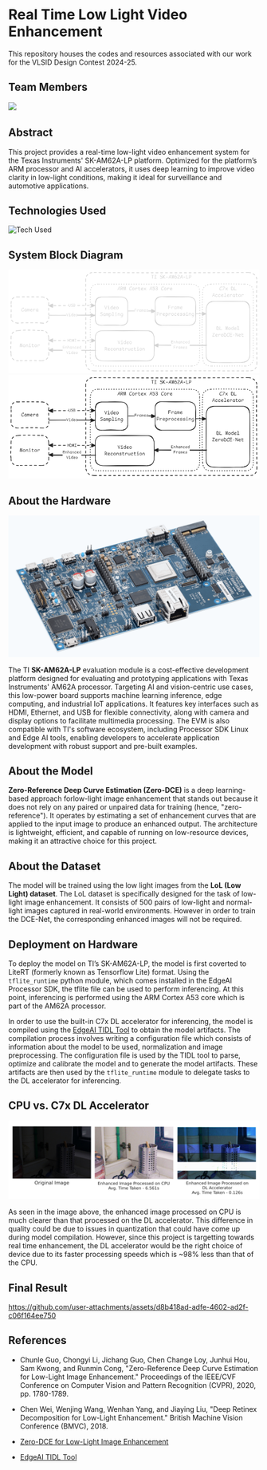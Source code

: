# Real Time Low Light Video Enhancement

This repository houses the codes and resources associated with our work for the VLSID Design Contest 2024-25.

## Team Members

<a href="https://github.com/srinandakv/Real-Time-LLVE/graphs/contributors">
  <img src="https://contrib.rocks/image?repo=srinandakv/Real-Time-LLVE" />
</a>

## Abstract

This project provides a real-time low-light video enhancement system for the Texas Instruments' SK-AM62A-LP platform. Optimized for the platform’s ARM processor and AI accelerators, it uses deep learning to improve video clarity in low-light conditions, making it ideal for surveillance and automotive applications.

## Technologies Used

![Tech Used](https://go-skill-icons.vercel.app/api/icons?i=python,tensorflow,scikitlearn,numpy,linux)

## System Block Diagram

![block_diagram](/Assets/block_diagram_dark.png#gh-dark-mode-only)
![block_diagram](/Assets/block_diagram_light.png#gh-light-mode-only)

## About the Hardware

![SK-AM62A-LP](/Assets/evm.png)

The TI **SK-AM62A-LP** evaluation module is a cost-effective development platform designed for evaluating and prototyping applications with Texas Instruments' AM62A processor. Targeting AI and vision-centric use cases, this low-power board supports machine learning inference, edge computing, and industrial IoT applications. It features key interfaces such as HDMI, Ethernet, and USB for flexible connectivity, along with camera and display options to facilitate multimedia processing. The EVM is also compatible with TI's software ecosystem, including Processor SDK Linux and Edge AI tools, enabling developers to accelerate application development with robust support and pre-built examples.

## About the Model

**Zero-Reference Deep Curve Estimation (Zero-DCE)** is a deep learning-based approach forlow-light image enhancement that stands out because it does not rely on any paired or unpaired data for training (hence, "zero-reference"). It operates by estimating a set of enhancement curves that are applied to the input image to produce an enhanced output. The architecture is lightweight, efficient, and capable of running on low-resource devices, making it an attractive choice for this project.

## About the Dataset

The model will be trained using the low light images from the **LoL (Low Light) dataset**. The LoL dataset is specifically designed for the task of low-light image enhancement. It consists of 500 pairs of low-light and normal-light images captured in real-world environments. However in order to train the DCE-Net, the corresponding enhanced images will not be required.

## Deployment on Hardware

To deploy the model on TI’s SK-AM62A-LP, the model is first coverted to LiteRT (formerly known as Tensorflow Lite) format. Using the `tflite_runtime` python module, which comes installed in the EdgeAI Processor SDK, the tflite file can be used to perform inferencing. At this point, inferencing is performed using the ARM Cortex A53 core which is part of the AM62A processor.

In order to use the built-in C7x DL accelerator for inferencing, the model is compiled using the [EdgeAI TIDL Tool](https://github.com/TexasInstruments/edgeai-tidl-tools) to obtain the model artifacts. The compilation process involves writing a configuration file which consists of information about the model to be used, normalization and image preprocessing. The configuration file is used by the TIDL tool to parse, optimize and calibrate the model and to generate the model artifacts. These artifacts are then used by the `tflite_runtime` module to delegate tasks to the DL accelerator for inferencing.

## CPU vs. C7x DL Accelerator

![Comparison of Results](/Assets/result_compare.png)

As seen in the image above, the enhanced image processed on CPU is much clearer than that processed on the DL accelerator. This difference in quality could be due to issues in quantization that could have come up during model compilation. However, since this project is targetting towards real time enhancement, the DL accelerator would be the right choice of device due to its faster processing speeds which is ~98% less than that of the CPU.

## Final Result

https://github.com/user-attachments/assets/d8b418ad-adfe-4602-ad2f-c06f164ee750

## References

- Chunle Guo, Chongyi Li, Jichang Guo, Chen Change Loy, Junhui Hou, Sam Kwong, and Runmin Cong, "Zero-Reference Deep Curve Estimation for Low-Light Image Enhancement." Proceedings of the IEEE/CVF Conference on Computer Vision and Pattern Recognition (CVPR), 2020, pp. 1780-1789.

- Chen Wei, Wenjing Wang, Wenhan Yang, and Jiaying Liu, "Deep Retinex Decomposition for Low-Light Enhancement." British Machine Vision Conference (BMVC), 2018.

- [Zero-DCE for Low-Light Image Enhancement](https://keras.io/examples/vision/zero_dce/)

- [EdgeAI TIDL Tool](https://github.com/TexasInstruments/edgeai-tidl-tools)

